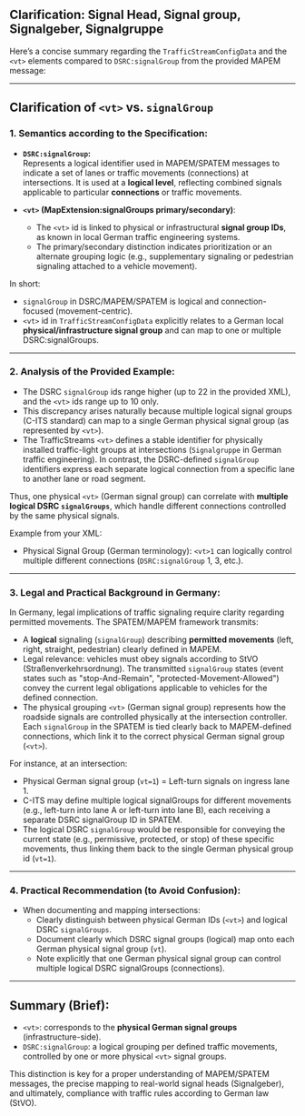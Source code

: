 ## Clarification: Signal Head, Signal group, Signalgeber, Signalgruppe

Here’s a concise summary regarding the `TrafficStreamConfigData` and the `<vt>` elements compared to `DSRC:signalGroup` from the provided MAPEM message:

---

## Clarification of `<vt>` vs. `signalGroup`

### 1. Semantics according to the Specification:

- **`DSRC:signalGroup`:**  
  Represents a logical identifier used in MAPEM/SPATEM messages to indicate a set of lanes or traffic movements (connections) at intersections. It is used at a **logical level**, reflecting combined signals applicable to particular **connections** or traffic movements.

- **`<vt>` (MapExtension:signalGroups primary/secondary)**:
  - The `<vt>` id is linked to physical or infrastructural **signal group IDs**, as known in local German traffic engineering systems.
  - The primary/secondary distinction indicates prioritization or an alternate grouping logic (e.g., supplementary signaling or pedestrian signaling attached to a vehicle movement).

In short:
- `signalGroup` in DSRC/MAPEM/SPATEM is logical and connection-focused (movement-centric).
- `<vt>` id in `TrafficStreamConfigData` explicitly relates to a German local **physical/infrastructure signal group** and can map to one or multiple DSRC:signalGroups.

---

### 2. Analysis of the Provided Example:

- The DSRC `signalGroup` ids range higher (up to 22 in the provided XML), and the `<vt>` ids range up to 10 only.
- This discrepancy arises naturally because multiple logical signal groups (C-ITS standard) can map to a single German physical signal group (as represented by `<vt>`).
- The TrafficStreams `<vt>` defines a stable identifier for physically installed traffic-light groups at intersections (`Signalgruppe` in German traffic engineering). In contrast, the DSRC-defined `signalGroup` identifiers express each separate logical connection from a specific lane to another lane or road segment.

Thus, one physical `<vt>` (German signal group) can correlate with **multiple logical DSRC `signalGroups`**, which handle different connections controlled by the same physical signals.

Example from your XML:
- Physical Signal Group (German terminology): `<vt>1` can logically control multiple different connections (`DSRC:signalGroup` 1, 3, etc.).

---

### 3. Legal and Practical Background in Germany:

In Germany, legal implications of traffic signaling require clarity regarding permitted movements. The SPATEM/MAPEM framework transmits:
- A **logical** signaling (`signalGroup`) describing **permitted movements** (left, right, straight, pedestrian) clearly defined in MAPEM.
- Legal relevance: vehicles must obey signals according to StVO (Straßenverkehrsordnung). The transmitted `signalGroup` states (event states such as "stop-And-Remain", "protected-Movement-Allowed") convey the current legal obligations applicable to vehicles for the defined connection.
- The physical grouping `<vt>` (German signal group) represents how the roadside signals are controlled physically at the intersection controller. Each `signalGroup` in the SPATEM is tied clearly back to MAPEM-defined connections, which link it to the correct physical German signal group (`<vt>`).

For instance, at an intersection:
- Physical German signal group (`vt=1`) = Left-turn signals on ingress lane 1.
- C-ITS may define multiple logical signalGroups for different movements (e.g., left-turn into lane A or left-turn into lane B), each receiving a separate DSRC signalGroup ID in SPATEM.
- The logical DSRC `signalGroup` would be responsible for conveying the current state (e.g., permissive, protected, or stop) of these specific movements, thus linking them back to the single German physical group id (`vt=1`).

---

### 4. Practical Recommendation (to Avoid Confusion):

- When documenting and mapping intersections:
  - Clearly distinguish between physical German IDs (`<vt>`) and logical DSRC `signalGroups`.
  - Document clearly which DSRC signal groups (logical) map onto each German physical signal group (`vt`).
  - Note explicitly that one German physical signal group can control multiple logical DSRC signalGroups (connections).

---

## Summary (Brief):
- `<vt>`: corresponds to the **physical German signal groups** (infrastructure-side).
- `DSRC:signalGroup`: a logical grouping per defined traffic movements, controlled by one or more physical `<vt>` signal groups.

This distinction is key for a proper understanding of MAPEM/SPATEM messages, the precise mapping to real-world signal heads (Signalgeber), and ultimately, compliance with traffic rules according to German law (StVO).